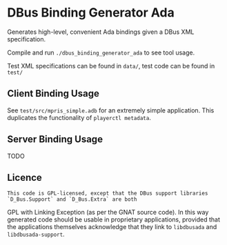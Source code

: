 DBus Binding Generator Ada
==========================
Generates high-level, convenient Ada bindings given a DBus XML specification.

Compile and run `./dbus_binding_generator_ada` to see tool usage.

Test XML specifications can be found in `data/`, test code can be found in `test/`

Client Binding Usage
--------------------
See `test/src/mpris_simple.adb` for an extremely simple application.
This duplicates the functionality of `playerctl metadata`.

Server Binding Usage
--------------------
TODO

Licence
-------
    This code is GPL-licensed, except that the DBus support libraries `D_Bus.Support` and `D_Bus.Extra` are both
GPL with Linking Exception (as per the GNAT source code). In this way generated code should be usable in proprietary
applications, provided that the applications themselves acknowledge that they link to `libdbusada` and `libdbusada-support`.
